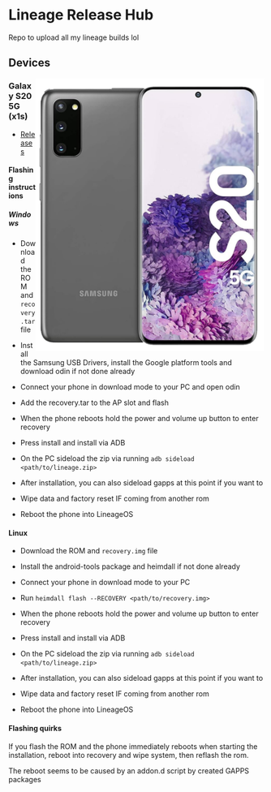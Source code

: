 # Lineage Release Hub

Repo to upload all my lineage builds lol

## Devices

<img align="right" src="Resources/Pictures/Samsung-Galaxy-S20-5G.png" width="450" alt="Preview">

### Galaxy S20 5G (x1s)

- [Releases](https://github.com/halal-beef/lineage_release_hub/releases/)

#### Flashing instructions

##### Windows

- Download the ROM and ```recovery.tar``` file

- Install the Samsung USB Drivers, install the Google platform tools and download odin if not done already

- Connect your phone in download mode to your PC and open odin

- Add the recovery.tar to the AP slot and flash

- When the phone reboots hold the power and volume up button to enter recovery

- Press install and install via ADB

- On the PC sideload the zip via running ```adb sideload <path/to/lineage.zip>```

- After installation, you can also sideload gapps at this point if you want to

- Wipe data and factory reset IF coming from another rom

- Reboot the phone into LineageOS

#### Linux

- Download the ROM and ```recovery.img``` file

- Install the android-tools package and heimdall if not done already

- Connect your phone in download mode to your PC

- Run ```heimdall flash --RECOVERY <path/to/recovery.img>```

- When the phone reboots hold the power and volume up button to enter recovery

- Press install and install via ADB

- On the PC sideload the zip via running ```adb sideload <path/to/lineage.zip>```

- After installation, you can also sideload gapps at this point if you want to

- Wipe data and factory reset IF coming from another rom

- Reboot the phone into LineageOS

#### Flashing quirks

If you flash the ROM and the phone immediately reboots when starting the installation, reboot into recovery and wipe system, then reflash the rom.

The reboot seems to be caused by an addon.d script by created GAPPS packages
